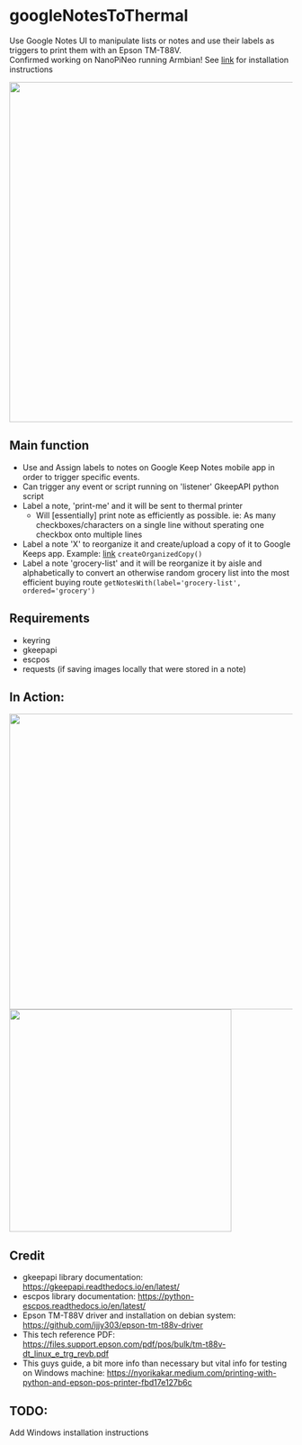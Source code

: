 # googleNotesToThermal
Use Google Notes UI to manipulate lists or notes and use their labels as triggers to print them with an Epson TM-T88V.<br>
Confirmed working on NanoPiNeo running Armbian! See [link](https://github.com/ijjy303/googleNotesToThermal/blob/main/armbian-scripts/armbian-install-script.sh) for installation instructions

<img src="https://github.com/ijjy303/googleNotesToThermal/blob/3bbf7e65e94f214db3cfaf3b7dff64e48ca312dd/examples/final.gif" width="604"> 

## Main function
- Use and Assign labels to notes on Google Keep Notes mobile app in order to trigger specific events.
- Can trigger any event or script running on 'listener' GkeepAPI python script
- Label a note, 'print-me' and it will be sent to thermal printer
  - Will [essentially] print note as efficiently as possible. ie: As many checkboxes/characters on a single line without sperating one checkbox onto multiple lines
- Label a note 'X' to reorganize it and create/upload a copy of it to Google Keeps app. Example: [link](https://github.com/ijjy303/googleNotesToThermal/blob/main/examples/note2ThermSS.jpg) ```createOrganizedCopy()``` 
- Label a note 'grocery-list' and it will be reorganize it by aisle and alphabetically to convert an otherwise random grocery list into the most efficient buying route
```getNotesWith(label='grocery-list', ordered='grocery')```

## Requirements
- keyring
- gkeepapi
- escpos
- requests (if saving images locally that were stored in a note)

## In Action:
<img src="https://github.com/ijjy303/googleNotesToThermal/blob/3bbf7e65e94f214db3cfaf3b7dff64e48ca312dd/examples/note2thermNPiNeo.jpg" width="525"> <img src="https://github.com/ijjy303/googleNotesToThermal/blob/3bbf7e65e94f214db3cfaf3b7dff64e48ca312dd/examples/optimal-route.jpg" width="395">

## Credit
- gkeepapi library documentation: https://gkeepapi.readthedocs.io/en/latest/
- escpos library documentation: https://python-escpos.readthedocs.io/en/latest/
- Epson TM-T88V driver and installation on debian system: https://github.com/ijjy303/epson-tm-t88v-driver
- This tech reference PDF: https://files.support.epson.com/pdf/pos/bulk/tm-t88v-dt_linux_e_trg_revb.pdf
- This guys guide, a bit more info than necessary but vital info for testing on Windows machine: https://nyorikakar.medium.com/printing-with-python-and-epson-pos-printer-fbd17e127b6c

## TODO:
Add Windows installation instructions
